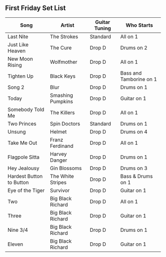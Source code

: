 ## First Friday Set List

| Song                       | Artist            | Guitar Tuning | Who Starts              |
| -------------------------- | ----------------- | ------------- | ----------------------- |
| Last Nite                  | The Strokes       | Standard      | All on 1                |
| Just Like Heaven           | The Cure          | Drop D        | Drums on 2              |
| New Moon Rising            | Wolfmother        | Drop D        | All on 1                |
| Tighten Up                 | Black Keys        | Drop D        | Bass and Tamborine on 1 |
| Song 2                     | Blur              | Drop D        | Drums on 1              |
| Today                      | Smashing Pumpkins | Drop D        | Guitar on 1             |
| Somebody Told Me           | The Killers       | Drop D        | All on 1                |
| Two Princes                | Spin Doctors      | Standard      | Drums on 1              |
| Unsung                     | Helmet            | Drop D        | Drums on 4              |
| Take Me Out                | Franz Ferdinand   | Drop D        | All on 1                |
| Flagpole Sitta             | Harvey Danger     | Drop D        | Drums on 1              |
| Hey Jealousy               | Gin Blossoms      | Drop D        | Drums on 3              |
| Hardest Button to Button   | The White Stripes | Drop D        | Bass & Drums on 1       |
| Eye of the Tiger           | Survivor          | Drop D        | Guitar on 1             |
| Two                        | Big Black Richard | Drop D        | All on 1                |
| Three                      | Big Black Richard | Drop D        | Guitar on 1             |
| Nine 3/4                   | Big Black Richard | Drop D        | Drums on 1              |
| Eleven                     | Big Black Richard | Drop D        | Guitar on 1             |
